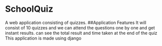 # SchoolQuiz
A web application consisting of quizzes.
##Application Features
It will consist of 10 quizzes and we can attend the questions one by one and get instant results.
can see the total result and time taken at the end of the quiz
This application is made using django
